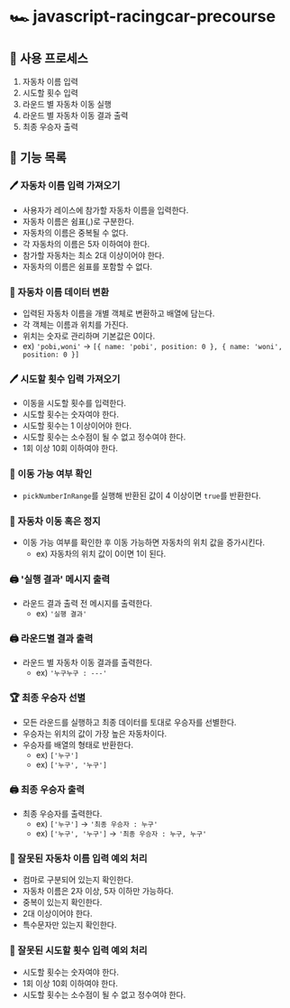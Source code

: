 # 🏎️ javascript-racingcar-precourse

## 📜 사용 프로세스

1. 자동차 이름 입력
2. 시도할 횟수 입력
3. 라운드 별 자동차 이동 실행
4. 라운드 별 자동차 이동 결과 출력
5. 최종 우승자 출력

## 📝 기능 목록

### 🖊️ 자동차 이름 입력 가져오기

- 사용자가 레이스에 참가할 자동차 이름을 입력한다.
- 자동차 이름은 쉼표(,)로 구분한다.
- 자동차의 이름은 중복될 수 없다.
- 각 자동차의 이름은 5자 이하여야 한다.
- 참가할 자동차는 최소 2대 이상이어야 한다.
- 자동차의 이름은 쉼표를 포함할 수 없다.

### 🔄 자동차 이름 데이터 변환

- 입력된 자동차 이름을 개별 객체로 변환하고 배열에 담는다.
- 각 객체는 이름과 위치를 가진다.
- 위치는 숫자로 관리하며 기본값은 0이다.
- ex) `'pobi,woni'` -> `[{ name: 'pobi', position: 0 }, { name: 'woni', position: 0 }]`

### 🖊️ 시도할 횟수 입력 가져오기

- 이동을 시도할 횟수를 입력한다.
- 시도할 횟수는 숫자여야 한다.
- 시도할 횟수는 1 이상이어야 한다.
- 시도할 횟수는 소수점이 될 수 없고 정수여야 한다.
- 1회 이상 10회 이하여야 한다.

### 🔎 이동 가능 여부 확인

- `pickNumberInRange`를 실행해 반환된 값이 4 이상이면 `true`를 반환한다.

### 🚗 자동차 이동 혹은 정지

- 이동 가능 여부를 확인한 후 이동 가능하면 자동차의 위치 값을 증가시킨다.
  - ex) 자동차의 위치 값이 0이면 1이 된다.

### 🖨️ '실행 결과' 메시지 출력

- 라운드 결과 출력 전 메시지를 출력한다.
  - ex) `'실행 결과'`

### 🖨️ 라운드별 결과 출력

- 라운드 별 자동차 이동 결과를 출력한다.
  - ex) `'누구누구 : ---'`

### 🏆 최종 우승자 선별

- 모든 라운드를 실행하고 최종 데이터를 토대로 우승자를 선별한다.
- 우승자는 위치의 값이 가장 높은 자동차이다.
- 우승자를 배열의 형태로 반환한다.
  - ex) `['누구']`
  - ex) `['누구', '누구']`

### 🖨️ 최종 우승자 출력

- 최종 우승자를 출력한다.
  - ex) `['누구']` -> `'최종 우승자 : 누구'`
  - ex) `['누구', '누구']` -> `'최종 우승자 : 누구, 누구'`

### 🚫 잘못된 자동차 이름 입력 예외 처리

- 컴마로 구분되어 있는지 확인한다.
- 자동차 이름은 2자 이상, 5자 이하만 가능하다.
- 중복이 있는지 확인한다.
- 2대 이상이어야 한다.
- 특수문자만 있는지 확인한다.

### 🚫 잘못된 시도할 횟수 입력 예외 처리

- 시도할 횟수는 숫자여야 한다.
- 1회 이상 10회 이하여야 한다.
- 시도할 횟수는 소수점이 될 수 없고 정수여야 한다.
